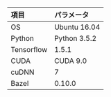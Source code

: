 項目|パラメータ
:---|:---  
OS|Ubuntu 16.04
Python|Python 3.5.2
Tensorflow|1.5.1
CUDA|CUDA 9.0 
cuDNN|7
Bazel|0.10.0
